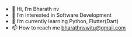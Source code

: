 - 👋 Hi, I’m Bharath nv
- 👀 I’m interested in Software Development
- 🌱 I’m currently learning Python, Flutter(Dart)
- 📫 How to reach me bharathnvwitu@gmail.com



